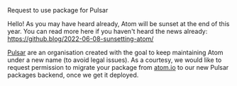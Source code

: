 Request to use package for Pulsar

Hello! As you may have heard already, Atom will be sunset at the end of this year. You can read more here if you haven't heard the news already: <https://github.blog/2022-06-08-sunsetting-atom/>

[Pulsar](https://github.com/pulsar-edit) are an organisation created with the goal to keep maintaining Atom under a new name (to avoid legal issues). As a courtesy, we would like to request permission to migrate your package from [atom.io](https://atom.io/packages) to our new Pulsar packages backend, once we get it deployed.
